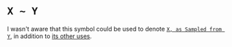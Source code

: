 # `X ~ Y`
I wasn't aware that this symbol could be used to denote [`X, as Sampled from Y`](https://www.wikiwand.com/en/Random_variable), in addition to [its other uses](https://www.wikiwand.com/en/Tilde#/Mathematics).
